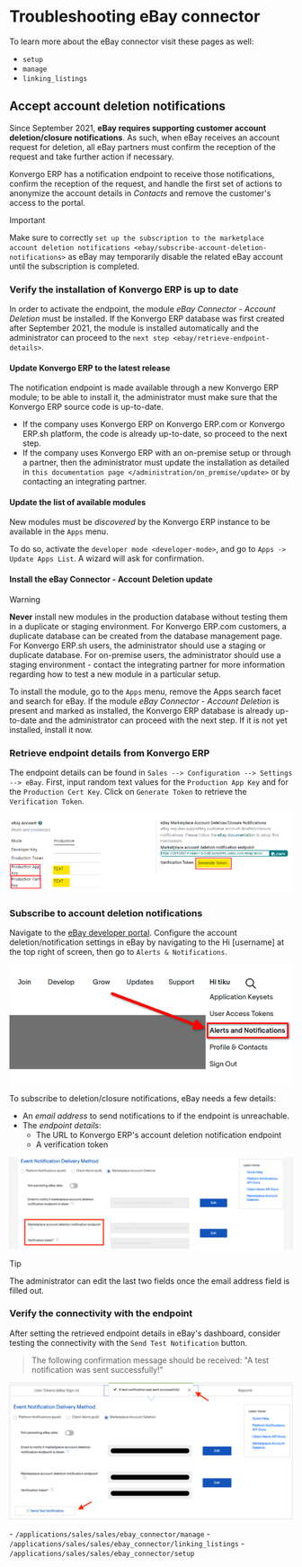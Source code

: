 # Troubleshooting eBay connector

<div class="seealso">

To learn more about the eBay connector visit these pages as well:

- `setup`
- `manage`
- `linking_listings`

</div>

## Accept account deletion notifications

Since September 2021, **eBay requires supporting customer account
deletion/closure notifications**. As such, when eBay receives an account
request for deletion, all eBay partners must confirm the reception of
the request and take further action if necessary.

Konvergo ERP has a notification endpoint to receive those notifications, confirm
the reception of the request, and handle the first set of actions to
anonymize the account details in *Contacts* and remove the customer's
access to the portal.

> [!IMPORTANT]
> Make sure to correctly
> `set up the subscription to the marketplace account deletion
> notifications <ebay/subscribe-account-deletion-notifications>` as eBay
> may temporarily disable the related eBay account until the
> subscription is completed.

### Verify the installation of Konvergo ERP is up to date

In order to activate the endpoint, the module *eBay Connector - Account
Deletion* must be installed. If the Konvergo ERP database was first created
after September 2021, the module is installed automatically and the
administrator can proceed to the
`next step <ebay/retrieve-endpoint-details>`.

#### Update Konvergo ERP to the latest release

The notification endpoint is made available through a new Konvergo ERP module;
to be able to install it, the administrator must make sure that the Konvergo ERP
source code is up-to-date.

- If the company uses Konvergo ERP on Konvergo ERP.com or Konvergo ERP.sh platform, the code is
  already up-to-date, so proceed to the next step.
- If the company uses Konvergo ERP with an on-premise setup or through a
  partner, then the administrator must update the installation as
  detailed in `this documentation page
  </administration/on_premise/update>` or by contacting an integrating
  partner.

#### Update the list of available modules

New modules must be *discovered* by the Konvergo ERP instance to be available in
the `Apps` menu.

To do so, activate the `developer mode <developer-mode>`, and go to
`Apps ->
Update Apps List`. A wizard will ask for confirmation.

#### Install the eBay Connector - Account Deletion update

> [!WARNING]
> **Never** install new modules in the production database without
> testing them in a duplicate or staging environment. For Konvergo ERP.com
> customers, a duplicate database can be created from the database
> management page. For Konvergo ERP.sh users, the administrator should use a
> staging or duplicate database. For on-premise users, the administrator
> should use a staging environment - contact the integrating partner for
> more information regarding how to test a new module in a particular
> setup.

To install the module, go to the `Apps` menu, remove the
<span class="title-ref">Apps</span> search facet and search for
<span class="title-ref">eBay</span>. If the module *eBay Connector -
Account Deletion* is present and marked as installed, the Konvergo ERP database
is already up-to-date and the administrator can proceed with the next
step. If it is not yet installed, install it now.

### Retrieve endpoint details from Konvergo ERP

The endpoint details can be found in
`Sales --> Configuration --> Settings --> eBay`. First, input random
text values for the `Production App Key` and for the
`Production Cert Key`. Click on `Generate Token` to retrieve the
`Verification Token`.

<img src="troubleshooting/generate-token.png" class="align-center"
alt="Generate a verification token in Konvergo ERP." />

### Subscribe to account deletion notifications

Navigate to the [eBay developer portal](https://go.developer.ebay.com/).
Configure the account deletion/notification settings in eBay by
navigating to the <span class="title-ref">Hi \[username\]</span> at the
top right of screen, then go to `Alerts & Notifications`.

<img src="troubleshooting/ebay-your-account.png" class="align-center"
alt="Overview of the Alerts &amp; Notifications dashboard of eBay" />

To subscribe to deletion/closure notifications, eBay needs a few
details:

- An *email address* to send notifications to if the endpoint is
  unreachable.
- The *endpoint details*:
  - The URL to Konvergo ERP's account deletion notification endpoint
  - A verification token

<img src="troubleshooting/ebay-notification-endpoint.png"
class="align-center"
alt="Dedicated fields to enter the endpoint details" />

> [!TIP]
> The administrator can edit the last two fields once the email address
> field is filled out.

### Verify the connectivity with the endpoint

After setting the retrieved endpoint details in eBay's dashboard,
consider testing the connectivity with the `Send Test Notification`
button.

> The following confirmation message should be received: "A test
> notification was sent successfully!"

<img src="troubleshooting/test-notification.png" class="align-center"
alt="Button to send test notification" />

<div class="seealso">

\- `/applications/sales/sales/ebay_connector/manage` -
`/applications/sales/sales/ebay_connector/linking_listings` -
`/applications/sales/sales/ebay_connector/setup`

</div>
